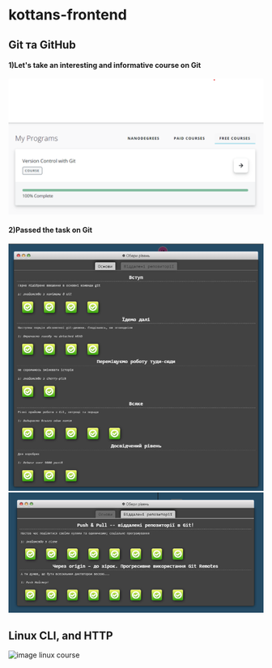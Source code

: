 # kottans-frontend
## Git та GitHub
#### 1)Let's take an interesting and informative course on Git
![image git course](https://github.com/vasylkomarnytskyi/kottans-frontend/blob/main/Git%20and%20%20GitHub/git_and_github_course.png)

#### 2)Passed the task on Git
![image git task1](https://github.com/vasylkomarnytskyi/kottans-frontend/blob/main/Git%20and%20%20GitHub/git_and_github_task_img1.png)
![image git task2](https://github.com/vasylkomarnytskyi/kottans-frontend/blob/main/Git%20and%20%20GitHub/git_and_github_task_img2.png)

## Linux CLI, and HTTP
![image linux course]()
